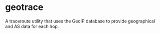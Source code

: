 geotrace
========
A traceroute utility that uses the GeoIP database to provide geographical and AS data for each hop.
